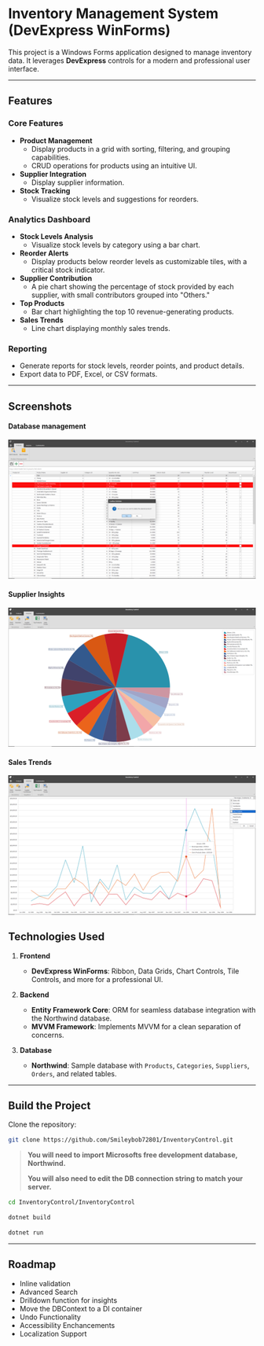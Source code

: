 # Inventory Management System (DevExpress WinForms)

This project is a Windows Forms application designed to manage inventory data. It leverages **DevExpress** controls for a modern and professional user interface.

---

## Features

### Core Features
- **Product Management**
   - Display products in a grid with sorting, filtering, and grouping capabilities.
   - CRUD operations for products using an intuitive UI.     
- **Supplier Integration**
   - Display supplier information.
- **Stock Tracking**
  - Visualize stock levels and suggestions for reorders.

### Analytics Dashboard
- **Stock Levels Analysis** 
  - Visualize stock levels by category using a bar chart.
- **Reorder Alerts** 
  - Display products below reorder levels as customizable tiles, with a critical stock indicator.
- **Supplier Contribution**
  - A pie chart showing the percentage of stock provided by each supplier, with small contributors grouped into "Others."
- **Top Products**
  - Bar chart highlighting the top 10 revenue-generating products.
- **Sales Trends**
  - Line chart displaying monthly sales trends.

### Reporting
- Generate reports for stock levels, reorder points, and product details.
- Export data to PDF, Excel, or CSV formats.

---

## Screenshots
#### Database management
![Database management](https://raw.githubusercontent.com/Smileybob72801/InventoryControl/refs/heads/master/Docs/Screenshots/DeleteProducts.png)

#### Supplier Insights
![Supplier Contribution Screenshot](https://raw.githubusercontent.com/Smileybob72801/InventoryControl/refs/heads/master/Docs/Screenshots/Suppliers.png)

#### Sales Trends
![Sales Trends Screenshot](https://raw.githubusercontent.com/Smileybob72801/InventoryControl/refs/heads/master/Docs/Screenshots/SalesTrends.png)

## Technologies Used

1. **Frontend**
   - **DevExpress WinForms**: Ribbon, Data Grids, Chart Controls, Tile Controls, and more for a professional UI.

2. **Backend**
   - **Entity Framework Core**: ORM for seamless database integration with the Northwind database.
   - **MVVM Framework**: Implements MVVM for a clean separation of concerns.

3. **Database**
   - **Northwind**: Sample database with `Products`, `Categories`, `Suppliers`, `Orders`, and related tables.

---

## Build the Project

Clone the repository:
```bash
git clone https://github.com/Smileybob72801/InventoryControl.git
```
> **You will need to import Microsofts free development database, Northwind.**
> 
> **You will also need to edit the DB connection string to match your server.**

```bash
cd InventoryControl/InventoryControl
```

```bash
dotnet build
```

```bash
dotnet run
```

---

## Roadmap
- Inline validation
- Advanced Search
- Drilldown function for insights
- Move the DBContext to a DI container
- Undo Functionality
- Accessibility Enchancements
- Localization Support
